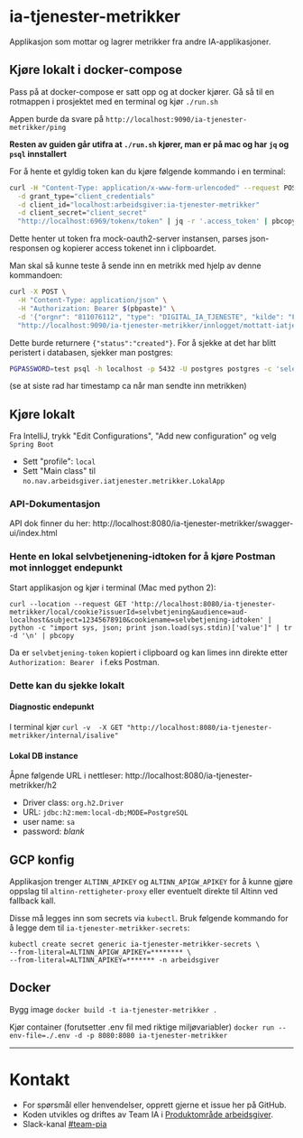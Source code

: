 # ia-tjenester-metrikker

Applikasjon som mottar og lagrer metrikker fra andre IA-applikasjoner.

## Kjøre lokalt i docker-compose

Pass på at docker-compose er satt opp og at docker kjører. Gå så til en rotmappen i prosjektet med en terminal og kjør `./run.sh`

Appen burde da svare på `http://localhost:9090/ia-tjenester-metrikker/ping`

**Resten av guiden går utifra at `./run.sh` kjører, man er på mac og har `jq` og `psql` innstallert** 

For å hente et gyldig token kan du kjøre følgende kommando i en terminal:

```bash
curl -H "Content-Type: application/x-www-form-urlencoded" --request POST  \
  -d grant_type="client_credentials"                                      \
  -d client_id="localhost:arbeidsgiver:ia-tjenester-metrikker"            \
  -d client_secret="client_secret"                                        \
  "http://localhost:6969/tokenx/token" | jq -r '.access_token' | pbcopy
```

Dette henter ut token fra mock-oauth2-server instansen, parses json-responsen og kopierer access tokenet inn i clipboardet.

Man skal så kunne teste å sende inn en metrikk med hjelp av denne kommandoen:

```bash
curl -X POST \
  -H "Content-Type: application/json" \
  -H "Authorization: Bearer $(pbpaste)" \
  -d '{"orgnr": "811076112", "type": "DIGITAL_IA_TJENESTE", "kilde": "FOREBYGGE_FRAVÆR"}' \
  "http://localhost:9090/ia-tjenester-metrikker/innlogget/mottatt-iatjeneste"
```

Dette burde returnere `{"status":"created"}`. For å sjekke at det har blitt peristert i databasen, sjekker man postgres:

```bash
PGPASSWORD=test psql -h localhost -p 5432 -U postgres postgres -c 'select * from metrikker_ia_tjenester_innlogget'
```
(se at siste rad har timestamp ca når man sendte inn metrikken)

## Kjøre lokalt

Fra IntelliJ, trykk "Edit Configurations", "Add new configuration" og velg `Spring Boot`

- Sett "profile": `local`
- Sett "Main class" til `no.nav.arbeidsgiver.iatjenester.metrikker.LokalApp`

### API-Dokumentasjon

API dok finner du her: http://localhost:8080/ia-tjenester-metrikker/swagger-ui/index.html

### Hente en lokal selvbetjenening-idtoken for å kjøre Postman mot innlogget endepunkt

Start applikasjon og kjør i terminal (Mac med python 2):

`curl --location --request GET 'http://localhost:8080/ia-tjenester-metrikker/local/cookie?issuerId=selvbetjening&audience=aud-localhost&subject=12345678910&cookiename=selvbetjening-idtoken' | python -c "import sys, json; print json.load(sys.stdin)['value']" | tr -d '\n' | pbcopy`

Da er `selvbetjening-token` kopiert i clipboard og kan limes inn direkte etter `Authorization: Bearer ` i f.eks Postman.

### Dette kan du sjekke lokalt

#### Diagnostic endepunkt
I terminal kjør
`curl -v  -X GET "http://localhost:8080/ia-tjenester-metrikker/internal/isalive"`

#### Lokal DB instance
Åpne følgende URL i nettleser: http://localhost:8080/ia-tjenester-metrikker/h2 
 - Driver class: `org.h2.Driver`
 - URL: `jdbc:h2:mem:local-db;MODE=PostgreSQL`
 - user name: `sa`
 - password: _blank_

## GCP konfig
Applikasjon trenger `ALTINN_APIKEY` og `ALTINN_APIGW_APIKEY` for å kunne gjøre oppslag til `altinn-rettigheter-proxy` eller eventuelt direkte til Altinn ved fallback kall.

Disse må legges inn som secrets via `kubectl`. Bruk følgende kommando for å legge dem til `ia-tjenester-metrikker-secrets`: 
```
kubectl create secret generic ia-tjenester-metrikker-secrets \
--from-literal=ALTINN_APIGW_APIKEY=******** \
--from-literal=ALTINN_APIKEY=******* -n arbeidsgiver
```


## Docker
Bygg image
`docker build -t ia-tjenester-metrikker .`

Kjør container (forutsetter .env fil med riktige miljøvariabler)
`docker run --env-file=./.env -d -p 8080:8080 ia-tjenester-metrikker`

---

# Kontakt

* For spørsmål eller henvendelser, opprett gjerne et issue her på GitHub.
* Koden utvikles og driftes av Team IA i [Produktområde arbeidsgiver](https://navno.sharepoint.com/sites/intranett-prosjekter-og-utvikling/SitePages/Produktomr%C3%A5de-arbeidsgiver.aspx).
* Slack-kanal [#team-pia](https://nav-it.slack.com/archives/C02DL347ZT2)
